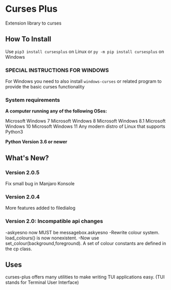 # Curses Plus
Extension library to curses

## How To Install
Use ```pip3 install cursesplus```
on Linux or ```py -m pip install cursesplus```
on Windows

### SPECIAL INSTRUCTIONS FOR WINDOWS

For Windows you need to also install ```windows-curses``` or related program
to provide the basic curses functionality

### System requirements

**A computer running any of the following OSes:**

Microsoft Windows 7
Microsoft Windows 8
Microsoft Windows 8.1
Microsoft Windows 10
Microsoft Windows 11
Any modern distro of Linux that supports Python3

**Python Version 3.6 or newer**

## What's New?

### Version 2.0.5

Fix small bug in Manjaro Konsole

### Version 2.0.4

More features added to filedialog

### Version 2.0: Incompatible api changes

-askyesno now MUST be messagebox.askyesno
-Rewrite colour system. load_colours() is now nonexistent.
-Now use set_colour(background,foreground). A set of colour constants are defined in the cp class.

## Uses

curses-plus offers many utilities to make writing TUI applications easy. (TUI stands for Terminal User Interface)